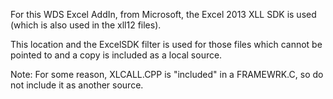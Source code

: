 For this WDS Excel AddIn, from Microsoft, the Excel 2013 XLL SDK is used (which is also used in the xll12 files).

This location and the ExcelSDK filter is used for those files which cannot be pointed to and a copy is included as a local source.

Note: For some reason, XLCALL.CPP is "included" in a FRAMEWRK.C, so do not include it as another source.

